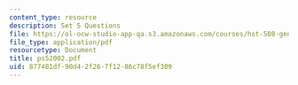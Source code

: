 ```yaml
---
content_type: resource
description: Set 5 Questions
file: https://ol-ocw-studio-app-qa.s3.amazonaws.com/courses/hst-508-genomics-and-computational-biology-fall-2002/877481df90d42f267f1286c78f5ef309_ps52002.pdf
file_type: application/pdf
resourcetype: Document
title: ps52002.pdf
uid: 877481df-90d4-2f26-7f12-86c78f5ef309
---
```

